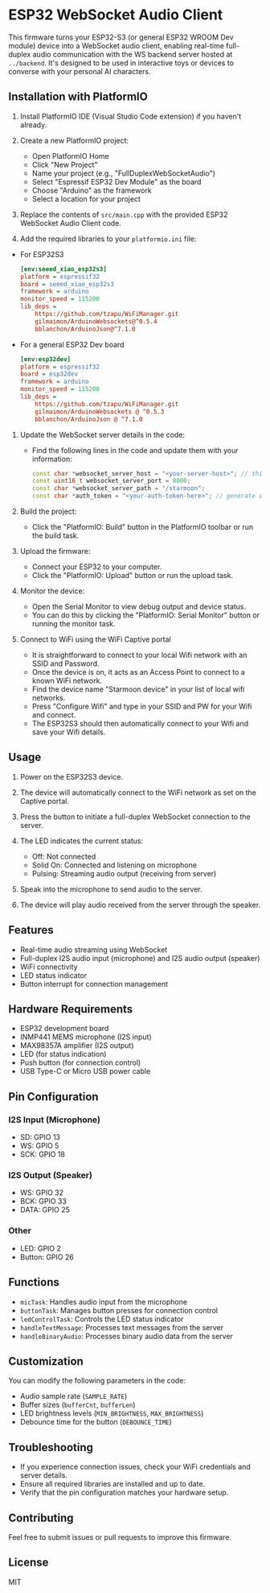 # ESP32 WebSocket Audio Client

This firmware turns your ESP32-S3 (or general ESP32 WROOM Dev module) device into a WebSocket audio client, enabling real-time full-duplex audio communication with the WS backend server hosted at `../backend`. It's designed to be used in interactive toys or devices to converse with your personal AI characters.

## Installation with PlatformIO

1. Install PlatformIO IDE (Visual Studio Code extension) if you haven't already.

2. Create a new PlatformIO project:

    - Open PlatformIO Home
    - Click "New Project"
    - Name your project (e.g., "FullDuplexWebSocketAudio")
    - Select "Espressif ESP32 Dev Module" as the board
    - Choose "Arduino" as the framework
    - Select a location for your project

3. Replace the contents of `src/main.cpp` with the provided ESP32 WebSocket Audio Client code.

4. Add the required libraries to your `platformio.ini` file:

-   For ESP32S3

    ```ini
    [env:seeed_xiao_esp32s3]
    platform = espressif32
    board = seeed_xiao_esp32s3
    framework = arduino
    monitor_speed = 115200
    lib_deps =
        https://github.com/tzapu/WiFiManager.git
        gilmaimon/ArduinoWebsockets@^0.5.4
        bblanchon/ArduinoJson@^7.1.0
    ```

-   For a general ESP32 Dev board
    ```ini
    [env:esp32dev]
    platform = espressif32
    board = esp32dev
    framework = arduino
    monitor_speed = 115200
    lib_deps =
        https://github.com/tzapu/WiFiManager.git
        gilmaimon/ArduinoWebsockets @ ^0.5.3
        bblanchon/ArduinoJson @ ^7.1.0
    ```

1. Update the WebSocket server details in the code:

    - Find the following lines in the code and update them with your information:
        ```cpp
        const char *websocket_server_host = "<your-server-host>"; // this is your WiFi I.P. Address
        const uint16_t websocket_server_port = 8000;
        const char *websocket_server_path = "/starmoon";
        const char *auth_token = "<your-auth-token-here>"; // generate auth-token in your starmoon web-app in Settings
        ```

2. Build the project:

    - Click the "PlatformIO: Build" button in the PlatformIO toolbar or run the build task.

3. Upload the firmware:

    - Connect your ESP32 to your computer.
    - Click the "PlatformIO: Upload" button or run the upload task.

4. Monitor the device:

    - Open the Serial Monitor to view debug output and device status.
    - You can do this by clicking the "PlatformIO: Serial Monitor" button or running the monitor task.

5. Connect to WiFi using the WiFi Captive portal
    - It is straightforward to connect to your local Wifi network with an SSID and Password.
    - Once the device is on, it acts as an Access Point to connect to a known WiFi network.
    - Find the device name "Starmoon device" in your list of local wifi networks.
    - Press "Configure Wifi" and type in your SSID and PW for your Wifi and connect.
    - The ESP32S3 should then automatically connect to your Wifi and save your Wifi details.

## Usage

1. Power on the ESP32S3 device.
2. The device will automatically connect to the WiFi network as set on the Captive portal.
3. Press the button to initiate a full-duplex WebSocket connection to the server.
4. The LED indicates the current status:

    - Off: Not connected
    - Solid On: Connected and listening on microphone
    - Pulsing: Streaming audio output (receiving from server)

5. Speak into the microphone to send audio to the server.
6. The device will play audio received from the server through the speaker.

## Features

-   Real-time audio streaming using WebSocket
-   Full-duplex I2S audio input (microphone) and I2S audio output (speaker)
-   WiFi connectivity
-   LED status indicator
-   Button interrupt for connection management

## Hardware Requirements

-   ESP32 development board
-   INMP441 MEMS microphone (I2S input)
-   MAX98357A amplifier (I2S output)
-   LED (for status indication)
-   Push button (for connection control)
-   USB Type-C or Micro USB power cable

## Pin Configuration

### I2S Input (Microphone)

-   SD: GPIO 13
-   WS: GPIO 5
-   SCK: GPIO 18

### I2S Output (Speaker)

-   WS: GPIO 32
-   BCK: GPIO 33
-   DATA: GPIO 25

### Other

-   LED: GPIO 2
-   Button: GPIO 26

## Functions

-   `micTask`: Handles audio input from the microphone
-   `buttonTask`: Manages button presses for connection control
-   `ledControlTask`: Controls the LED status indicator
-   `handleTextMessage`: Processes text messages from the server
-   `handleBinaryAudio`: Processes binary audio data from the server

## Customization

You can modify the following parameters in the code:

-   Audio sample rate (`SAMPLE_RATE`)
-   Buffer sizes (`bufferCnt`, `bufferLen`)
-   LED brightness levels (`MIN_BRIGHTNESS`, `MAX_BRIGHTNESS`)
-   Debounce time for the button (`DEBOUNCE_TIME`)

## Troubleshooting

-   If you experience connection issues, check your WiFi credentials and server details.
-   Ensure all required libraries are installed and up to date.
-   Verify that the pin configuration matches your hardware setup.

## Contributing

Feel free to submit issues or pull requests to improve this firmware.

## License

MIT
